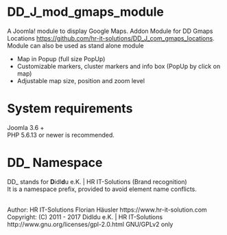 # DD_J_mod_gmaps_module
 A Joomla! module to display Google Maps. Addon Module for DD Gmaps Locations https://github.com/hr-it-solutions/DD_J_com_gmaps_locations. Module can also be used as stand alone module

- Map in Popup (full size PopUp)
- Customizable markers, cluster markers and info box (PopUp by click on map)
- Adjustable map size, position and zoom level

# System requirements
Joomla 3.6 +                                                                                <br>
PHP 5.6.13 or newer is recommended.

# DD_ Namespace
DD_ stands for  **D**idl**d**u e.K. | HR IT-Solutions (Brand recognition)                   <br>
It is a namespace prefix, provided to avoid element name conflicts.

<br>
Author: HR IT-Solutions Florian Häusler https://www.hr-it-solution.com                      <br>
Copyright: (C) 2011 - 2017 Didldu e.K. | HR IT-Solutions                                    <br>
http://www.gnu.org/licenses/gpl-2.0.html GNU/GPLv2 only

